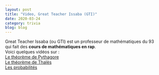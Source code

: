 ```yaml
---
layout: post
title: "Video, Great Teacher Issaba (GTI)"
date: 2020-03-24
category: trivia
blog: blog
---
```


Great Teacher Issaba (ou GTI) est un professeur de mathématiques du 93 qui fait des <strong>cours de mathématiques en rap</strong>.
<br>
Voici quelques vidéos sur : <br>
<a class="video" href="https://youtu.be/GpW2T5ZwFs0">Le théorème de Pythagore</a>
<br>
<a class="video" href="https://youtu.be/MaMo2ed6kP0">Le théorème de Thalès</a>
<br>
<a class="video" href="https://youtu.be/N7vj6gybRmg">Les probabilités</a>
<br>
